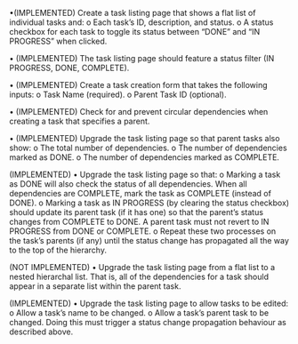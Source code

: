 •(IMPLEMENTED) Create a task listing page that shows a flat list of individual tasks and:
    o Each task’s ID, description, and status.
    o A status checkbox for each task to toggle its status between “DONE” and “IN
    PROGRESS” when clicked.
    
• (IMPLEMENTED) The task listing page should feature a status filter (IN PROGRESS, DONE, COMPLETE).

• (IMPLEMENTED) Create a task creation form that takes the following inputs:
    o Task Name (required).
    o Parent Task ID (optional).

• (IMPLEMENTED) Check for and prevent circular dependencies when creating a task that specifies a
    parent.

• (IMPLEMENTED) Upgrade the task listing page so that parent tasks also show:
    o The total number of dependencies.
    o The number of dependencies marked as DONE.
    o The number of dependencies marked as COMPLETE.

(IMPLEMENTED) • Upgrade the task listing page so that:
    o Marking a task as DONE will also check the status of all dependencies. When
    all dependencies are COMPLETE, mark the task as COMPLETE (instead of
    DONE).
    o Marking a task as IN PROGRESS (by clearing the status checkbox) should
    update its parent task (if it has one) so that the parent’s status changes from
    COMPLETE to DONE. A parent task must not revert to IN PROGRESS from
    DONE or COMPLETE.
    o Repeat these two processes on the task’s parents (if any) until the status
    change has propagated all the way to the top of the hierarchy.

(NOT IMPLEMENTED) • Upgrade the task listing page from a flat list to a nested hierarchal list. That is, all of
    the dependencies for a task should appear in a separate list within the parent task.

(IMPLEMENTED) • Upgrade the task listing page to allow tasks to be edited:
            o Allow a task’s name to be changed.
            o Allow a task’s parent task to be changed. Doing this must trigger a status
            change propagation behaviour as described above.
